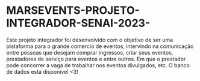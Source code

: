 # MARSEVENTS-PROJETO-INTEGRADOR-SENAI-2023-
Este projeto integrador foi desenvolvido com o objetivo de ser uma plataforma para o grande comercio de eventos, intervindo na comunicação entre pessoas que desejam comprar ingressos, criar seus eventos, prestadores de serviço para eventos e entre outros. Em que o prestador pode concorrer a vaga de trabalhar nos eventos divulgados, etc.
O banco de dados está disponível <3!
